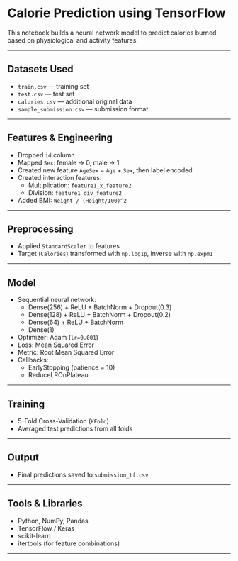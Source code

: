 #  Calorie Prediction using TensorFlow

This notebook builds a neural network model to predict calories burned based on physiological and activity features.

---

##  Datasets Used

- `train.csv` — training set  
- `test.csv` — test set  
- `calories.csv` — additional original data  
- `sample_submission.csv` — submission format

---

##  Features & Engineering

- Dropped `id` column  
- Mapped `Sex`: female → 0, male → 1  
- Created new feature `AgeSex` = `Age` + `Sex`, then label encoded  
- Created interaction features:
  - Multiplication: `feature1_x_feature2`
  - Division: `feature1_div_feature2`
- Added BMI: `Weight / (Height/100)^2`

---

##  Preprocessing

- Applied `StandardScaler` to features  
- Target (`Calories`) transformed with `np.log1p`, inverse with `np.expm1`

---

##  Model

- Sequential neural network:
  - Dense(256) + ReLU + BatchNorm + Dropout(0.3)
  - Dense(128) + ReLU + BatchNorm + Dropout(0.2)
  - Dense(64) + ReLU + BatchNorm
  - Dense(1)
- Optimizer: Adam (`lr=0.001`)
- Loss: Mean Squared Error  
- Metric: Root Mean Squared Error  
- Callbacks:
  - EarlyStopping (patience = 10)
  - ReduceLROnPlateau

---

##  Training

- 5-Fold Cross-Validation (`KFold`)
- Averaged test predictions from all folds

---

##  Output

- Final predictions saved to `submission_tf.csv`

---

##  Tools & Libraries

- Python, NumPy, Pandas  
- TensorFlow / Keras  
- scikit-learn  
- itertools (for feature combinations)

---
